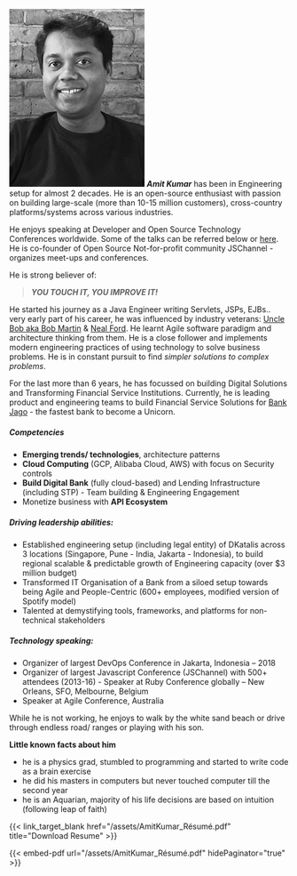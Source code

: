 
![](/img/black-n-white-headshot.jpg)  **_Amit Kumar_** has been in Engineering setup for almost 2 decades. He is an open-source enthusiast with passion on building large-scale (more than 10-15 million customers), cross-country platforms/systems across various industries. 


He enjoys speaking at Developer and Open Source Technology Conferences worldwide. Some of the talks can be referred below or [here](/top/speaking/).
He is co-founder of Open Source Not-for-profit community JSChannel - organizes meet-ups and conferences. 

He is strong believer of:
> **_YOU TOUCH IT, YOU IMPROVE IT!_**

He started his journey as a Java Engineer writing Servlets, JSPs, EJBs.. very early part of his career, he was influenced by industry veterans: [Uncle Bob aka Bob Martin](https://en.wikipedia.org/wiki/Robert_C._Martin) & [Neal Ford](http://nealford.com/). He learnt Agile software paradigm and architecture thinking from them. He is a close follower and implements modern engineering practices of using technology to solve business problems. He is in constant pursuit to find _simpler solutions to complex problems_.

For the last more than 6 years, he has focussed on building Digital Solutions and Transforming Financial Service Institutions.
Currently, he is leading product and engineering teams to build Financial Service Solutions for [Bank Jago](https://jago.com/) - the fastest bank to become a Unicorn.

##### Competencies
- **Emerging trends/ technologies**, architecture patterns
- **Cloud Computing** (GCP, Alibaba Cloud, AWS) with focus on Security controls
- **Build Digital Bank** (fully cloud-based) and Lending Infrastructure (including STP) - Team building & Engineering Engagement
- Monetize business with **API Ecosystem**

##### Driving leadership abilities:
- Established engineering setup (including legal entity) of DKatalis across 3 locations (Singapore, Pune - India, Jakarta - Indonesia), to build regional scalable & predictable growth of Engineering capacity (over $3 million budget)
- Transformed IT Organisation of a Bank from a siloed setup towards being Agile and People-Centric (600+ employees, modified version of Spotify model)
- Talented at demystifying tools, frameworks, and platforms for non-technical stakeholders

##### Technology speaking:
- Organizer of largest DevOps Conference in Jakarta, Indonesia – 2018
- Organizer of largest Javascript Conference (JSChannel) with 500+ attendees (2013-16) - Speaker at Ruby Conference globally – New Orleans, SFO, Melbourne, Belgium
- Speaker at Agile Conference, Australia

While he is not working, he enjoys to walk by the white sand beach or drive through endless road/ ranges or playing with his son.

**Little known facts about him**
- he is a physics grad, stumbled to programming and started to write code as a brain exercise
- he did his masters in computers but never touched computer till the second year
- he is an Aquarian, majority of his life decisions are based on intuition (following leap of faith)

{{< link_target_blank  href="/assets/AmitKumar_Résumé.pdf" title="Download Resume" >}}

{{< embed-pdf url="/assets/AmitKumar_Résumé.pdf" hidePaginator="true"  >}}